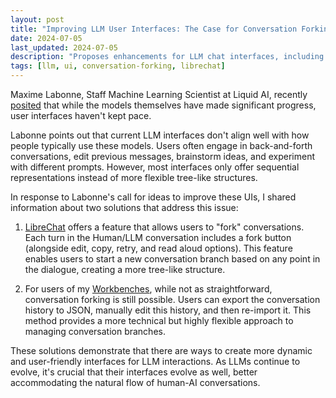 ```yaml
---
layout: post
title: "Improving LLM User Interfaces: The Case for Conversation Forking"
date: 2024-07-05
last_updated: 2024-07-05
description: "Proposes enhancements for LLM chat interfaces, including context visualization tools, response controls, and user feedback mechanisms."
tags: [llm, ui, conversation-forking, librechat]
---
```


Maxime Labonne, Staff Machine Learning Scientist at Liquid AI, recently [posited](https://www.linkedin.com/posts/maxime-labonne_llms-have-made-enormous-progress-since-the-activity-7214965656260128773-Qc6m) that while the models themselves have made significant progress, user interfaces haven't kept pace.

Labonne points out that current LLM interfaces don't align well with how people typically use these models. Users often engage in back-and-forth conversations, edit previous messages, brainstorm ideas, and experiment with different prompts. However, most interfaces only offer sequential representations instead of more flexible tree-like structures.

In response to Labonne's call for ideas to improve these UIs, I shared information about two solutions that address this issue:

1. [LibreChat](https://www.librechat.ai/docs/user_guides/fork) offers a feature that allows users to "fork" conversations. Each turn in the Human/LLM conversation includes a fork button (alongside edit, copy, retry, and read aloud options). This feature enables users to start a new conversation branch based on any point in the dialogue, creating a more tree-like structure.

2. For users of my [Workbenches](https://huggingface.co/collections/ndurner/workbenches-6679d94dd125ceebb3e449d5), while not as straightforward, conversation forking is still possible. Users can export the conversation history to JSON, manually edit this history, and then re-import it. This method provides a more technical but highly flexible approach to managing conversation branches.

These solutions demonstrate that there are ways to create more dynamic and user-friendly interfaces for LLM interactions. As LLMs continue to evolve, it's crucial that their interfaces evolve as well, better accommodating the natural flow of human-AI conversations.